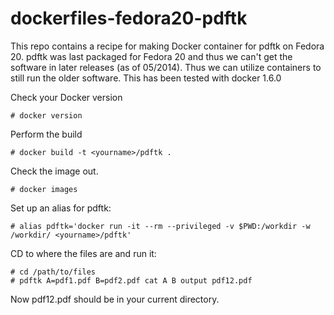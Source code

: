 dockerfiles-fedora20-pdftk
==========================

This repo contains a recipe for making Docker container for pdftk on Fedora 20. 
pdftk was last packaged for Fedora 20 and thus we can't get the software in later
releases (as of 05/2014). Thus we can utilize containers to still run the older 
software. This has been tested with docker 1.6.0 

Check your Docker version

    # docker version

Perform the build

    # docker build -t <yourname>/pdftk .

Check the image out.

    # docker images

Set up an alias for pdftk:

    # alias pdftk='docker run -it --rm --privileged -v $PWD:/workdir -w /workdir/ <yourname>/pdftk'

CD to where the files are and run it:

    # cd /path/to/files
    # pdftk A=pdf1.pdf B=pdf2.pdf cat A B output pdf12.pdf

Now pdf12.pdf should be in your current directory.

